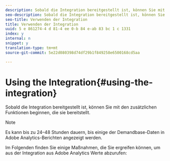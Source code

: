```yaml
---
description: Sobald die Integration bereitgestellt ist, können Sie mit den zusätzlichen Funktionen beginnen, die sie bereitstellt.
seo-description: Sobald die Integration bereitgestellt ist, können Sie mit den zusätzlichen Funktionen beginnen, die sie bereitstellt.
seo-title: Verwenden der Integration
title: Verwenden der Integration
uuid: 5 e 861274-4 d 81-4 ee 0-b 84 e-ab 83 bc 1 c 1331
index: y
internal: n
snippet: y
translation-type: tm+mt
source-git-commit: 5e22d080398d74df29b1f849258e6500168cd5aa

---
```



# Using the Integration{#using-the-integration}

Sobald die Integration bereitgestellt ist, können Sie mit den zusätzlichen Funktionen beginnen, die sie bereitstellt.

>[!NOTE]
>
>Es kann bis zu 24–48 Stunden dauern, bis einige der Demandbase-Daten in Adobe Analytics-Berichten angezeigt werden.

Im Folgenden finden Sie einige Maßnahmen, die Sie ergreifen können, um aus der Integration aus Adobe Analytics Werte abzurufen:
